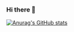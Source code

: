 ### Hi there 👋

[![Anurag's GitHub stats](https://github-readme-stats.vercel.app/api?username=yujun-0127&show_icons=true)](https://github.com/anuraghazra/github-readme-stats)

<!--
**yujun-0127/yujun-0127** is a ✨ _special_ ✨ repository because its `README.md` (this file) appears on your GitHub profile.

Here are some ideas to get you started:

- 🔭 I’m currently working on ...
- 🌱 I’m currently learning ...
- 👯 I’m looking to collaborate on ...
- 🤔 I’m looking for help with ...
- 💬 Ask me about ...
- 📫 How to reach me: ...
- 😄 Pronouns: ...
- ⚡ Fun fact: ...
-->
